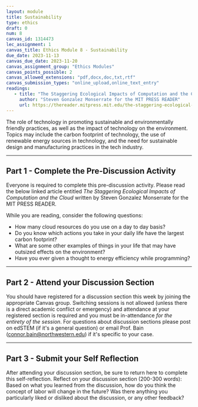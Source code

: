 ```yaml
---
layout: module
title: Sustainability
type: ethics
draft: 0
num: 8
canvas_id: 1314473
lec_assignment: 1
canvas_title: Ethics Module 8 - Sustainability
due_date: 2023-11-13
canvas_due_date: 2023-11-20
canvas_assignment_group: "Ethics Modules"
canvas_points_possible: 2
canvas_allowed_extensions: "pdf,docx,doc,txt,rtf"
canvas_submission_types: "online_upload,online_text_entry"
readings:
   - title: "The Staggering Ecological Impacts of Computation and the Cloud"
     author: "Steven Gonzalez Monserrate for the MIT PRESS READER"
     url: https://thereader.mitpress.mit.edu/the-staggering-ecological-impacts-of-computation-and-the-cloud/
---
```


The role of technology in promoting sustainable and environmentally friendly practices, as well as the impact of technology on the environment. Topics may include the carbon footprint of technology, the use of renewable energy sources in technology, and the need for sustainable design and manufacturing practices in the tech industry.

* * *

## Part 1 - Complete the Pre-Discussion Activity

Everyone is required to complete this pre-discussion activity. Please read the below linked article entitled _The Staggering Ecological Impacts of Computation and the Cloud_ written by Steven Gonzalez Monserrate for the MIT PRESS READER.

 While you are reading, consider the following questions:
 * How many cloud resources do you use on a day to day basis?
 * Do you know which actions you take in your daily life have the largest carbon footprint?
 * What are some other examples of things in your life that may have outsized effects on the environment?
 * Have you ever given a thought to energy efficiency while programming?

* * *

## Part 2 - Attend your Discussion Section

You should have registered for a discussion section this week by joining the appropriate Canvas group. Switching sessions is not allowed (unless there is a direct academic conflict or emergency) and attendance at your registered section is required and you must be in-attendance _for the entirety of the session_. For questions about discussion sections please post on edSTEM (if it's a general question) or email Prof. Bain (<connor.bain@northwestern.edu>) if it's specific to your case.

* * *

## Part 3 - Submit your Self Reflection

After attending your discussion section, be sure to return here to complete this self-reflection. Reflect on your discussion section (200-300 words): Based on what you learned from the discussion, how do you think the concept of labor will change in the future? Was there anything you particularly liked or disliked about the discussion, or any other feedback?